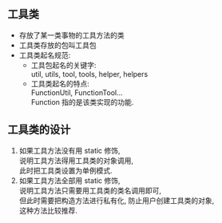 ## 工具类
- 存放了某一类事物的工具方法的类
- 工具类存放的包叫工具包
- 工具类起名规范:    
  - 工具包起名的关键字:    
    util, utils, tool, tools, helper, helpers
  - 工具类起名的特点:  
    FunctionUtil, FunctionTool...  
    Function 指的是该类实现的功能.

## 工具类的设计
1. 如果工具方法没有用 static 修饰,  
   说明工具方法得用工具类的对象调用,   
   此时把工具类设置为单例模式.
2. 如果工具方法全部用 static 修饰,  
   说明工具方法只需要用工具类的类名调用即可,  
   但此时需要把构造方法进行私有化, 防止用户创建工具类的对象,  
   这种方法比较推荐.